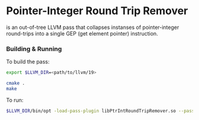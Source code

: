 # Pointer-Integer Round Trip Remover

is an out-of-tree LLVM pass that collapses instanses of pointer-integer round-trips into a single GEP (get element pointer)
instruction.

### Building & Running

To build the pass:

```bash
export $LLVM_DIR=<path/to/llvm/19>

cmake .
make
```
To run:
```bash
$LLVM_DIR/bin/opt -load-pass-plugin libPtrIntRoundTripRemover.so --passes="ptr-int-round-trip-remover" -disable-output inputs/simple.ll
```